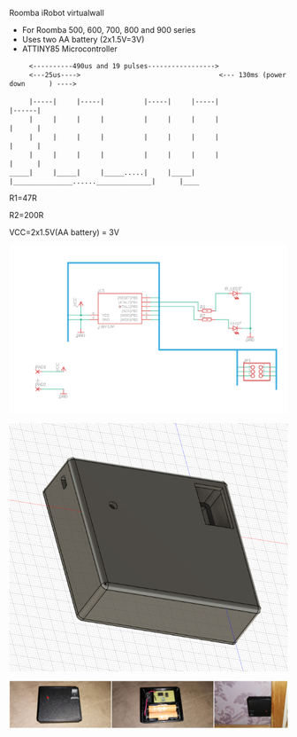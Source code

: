 Roomba iRobot virtualwall


 - For Roomba 500, 600, 700, 800 and 900 series
 - Uses two AA battery (2x1.5V=3V)
 - ATTINY85 Microcontroller


```
     <----------490us and 19 pulses----------------->
     <---25us---->                                   <--- 130ms (power down      ) ---->
     
     |-----|     |-----|          |-----|     |-----|                                   |------|
     |     |     |     |          |     |     |     |                                   |      |
     |     |     |     |          |     |     |     |                                   |      |
     |     |     |     |          |     |     |     |                                   |      |
_____|     |_____|     |_____.....|     |_____|     |_______________......______________|      |____
```

R1=47R

R2=200R

VCC=2x1.5V(AA battery) = 3V

![alt text](https://raw.githubusercontent.com/arttupii/RoombaVirtualWall/master/Pictures/schematic.PNG)



![alt text](https://raw.githubusercontent.com/arttupii/RoombaVirtualWall/master/Pictures/case.PNG)

![alt text](https://github.com/arttupii/RoombaVirtualWall/raw/master/Pictures/VirtualWall.PNG)


